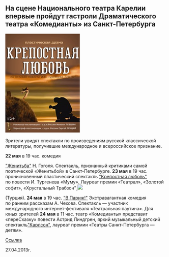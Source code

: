 ## На сцене Национального театра Карелии впервые пройдут гастроли Драматического театра «Комедианты» из Санкт-Петербурга


[
![](../../performance/krepostnaya-lyubov-mumu/poster.jpg)
][0]


Зрители увидят спектакли по произведениям русской классической литературы, получившие международное и всероссийское признание.


**22 мая** в 19 час. комедия


["Женитьба"][1] Н. Гоголя. Спектакль, признанный критиками самой поэтической «Женитьбой» в Санкт-Петербурге. **23 мая** в 19 час. проникновенный пластический спектакль ["Крепостная любовь"][0] по повести И. Тургенева «Муму». Лауреат премии «Театрал», «Золотой софит», «Хрустальный Трабзон"[
![](././performance/v-parizh/poster.jpg)
][2]


(Турция). **24 мая** в 19 час. ["В Париж!"][2] Экстравагантная комедия по ранним рассказам А. Чехова. Спектакль — участник международного интернет-фестиваля «Театральная паутина». Для юных зрителей **24 мая** в 11 час. театр «Комедианты» представит «переСказку» повести Астрид Линдгрен, яркий музыкальный детский спектакль["Карлсон"][3], лауреат премии «Театры Санкт-Петербурга — детям».


[Ссылка][4]


27.04.2013г.

[0]: ../../performance/krepostnaya-lyubov-mumu "Крепостная любовь (Муму)"
[1]: ../../performance/zhenitba "Женитьба"
[2]: ../../performance/v-parizh "В Париж!"
[3]: ../../performance/karlson "Карлсон"
[4]: http://gazeta-licey.ru/culture/afisha/item/5436-komedianty-v-petrozavodske